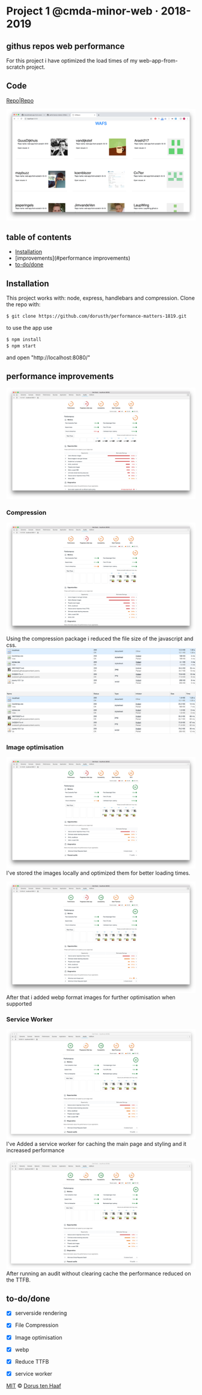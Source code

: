 # Project 1 @cmda-minor-web · 2018-2019

## githus repos web performance

For this project i have optimized the load times of my web-app-from-scratch project.


<!-- Add a link to your live demo in GitHub Pages 🌐-->
## Code
[Repo](https://performance-matters-1819.herokuapp.com/)|[Repo](https://github.com/dorusth/performance-matters-1819/)

<!-- ☝️ replace this description with a description of your own work -->

<!-- Add a nice image here at the end of the week, showing off your shiny frontend 📸 -->
![app](readme-img/app.png)

<!-- Maybe a table of contents here? 📚 -->
## table of contents
- [Installation](#Installation)
- [improvements](#performance improvements)
- [to-do/done](#to-do/done)

<!-- How about a section that describes how to install this project? 🤓 -->
## Installation
This project works with: node, express, handlebars and compression.
Clone the repo with:
```bash
$ git clone https://github.com/dorusth/performance-matters-1819.git
```
to use the app use
```bash
$ npm install
$ npm start
```
and open "http://localhost:8080/"

<!-- ...but how does one use this project? What are its features 🤔 -->
## performance improvements
![audit 1](readme-img/audit1.png)

### Compression
![compression audit](readme-img/audit2.png)
Using the compression package i reduced the file size of the javascript and css.
![pre-compression size](readme-img/size1.png)

![compression size](readme-img/size2.png)


### Image optimisation
![image optimisation audit](readme-img/audit3.png)
I've stored the images locally and optimized them for better loading times.

![image optimisation audit](readme-img/audit4.png)
After that i added webp format images for further optimisation when supported



### Service Worker
![image optimisation audit](readme-img/audit5.png)
I've Added a service worker for caching the main page and styling and it increased performance

![image optimisation audit](readme-img/audit5.png)
After running an audit without clearing cache the performance reduced on the TTFB.



## to-do/done
- [x] serverside rendering
- [x] File Compression
- [x] Image optimisation
- [x] webp
- [x] Reduce TTFB
- [x] service worker


[MIT](LICENCE) © [Dorus ten Haaf](https://dorustenhaaf.com)
